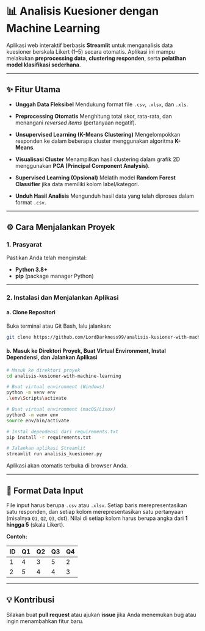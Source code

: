 # 📊 Analisis Kuesioner dengan Machine Learning

Aplikasi web interaktif berbasis **Streamlit** untuk menganalisis data kuesioner berskala Likert (1–5) secara otomatis.
Aplikasi ini mampu melakukan **preprocessing data**, **clustering responden**, serta **pelatihan model klasifikasi sederhana**.

---

## ✨ Fitur Utama

* **Unggah Data Fleksibel**
  Mendukung format file `.csv`, `.xlsx`, dan `.xls`.

* **Preprocessing Otomatis**
  Menghitung total skor, rata-rata, dan menangani *reversed items* (pertanyaan negatif).

* **Unsupervised Learning (K-Means Clustering)**
  Mengelompokkan responden ke dalam beberapa cluster menggunakan algoritma **K-Means**.

* **Visualisasi Cluster**
  Menampilkan hasil clustering dalam grafik 2D menggunakan **PCA (Principal Component Analysis)**.

* **Supervised Learning (Opsional)**
  Melatih model **Random Forest Classifier** jika data memiliki kolom label/kategori.

* **Unduh Hasil Analisis**
  Mengunduh hasil data yang telah diproses dalam format `.csv`.

---

## ⚙️ Cara Menjalankan Proyek

### 1. Prasyarat

Pastikan Anda telah menginstal:

* **Python 3.8+**
* **pip** (package manager Python)

---

### 2. Instalasi dan Menjalankan Aplikasi

#### a. Clone Repositori

Buka terminal atau Git Bash, lalu jalankan:

```bash
git clone https://github.com/LordDarkness99/analisis-kusioner-with-machine-learning.git
```

#### b. Masuk ke Direktori Proyek, Buat Virtual Environment, Instal Dependensi, dan Jalankan Aplikasi

```bash
# Masuk ke direktori proyek
cd analisis-kusioner-with-machine-learning

# Buat virtual environment (Windows)
python -m venv env
.\env\Scripts\activate

# Buat virtual environment (macOS/Linux)
python3 -m venv env
source env/bin/activate

# Instal dependensi dari requirements.txt
pip install -r requirements.txt

# Jalankan aplikasi Streamlit
streamlit run analisis_kuesioner.py
```

Aplikasi akan otomatis terbuka di browser Anda.

---

## 📄 Format Data Input

File input harus berupa `.csv` atau `.xlsx`.
Setiap baris merepresentasikan satu responden, dan setiap kolom merepresentasikan satu pertanyaan (misalnya `Q1`, `Q2`, `Q3`, dst).
Nilai di setiap kolom harus berupa angka dari **1 hingga 5** (skala Likert).

**Contoh:**

| ID | Q1 | Q2 | Q3 | Q4 |
| -- | -- | -- | -- | -- |
| 1  | 4  | 3  | 5  | 2  |
| 2  | 5  | 4  | 4  | 3  |

---

## 💡 Kontribusi

Silakan buat **pull request** atau ajukan **issue** jika Anda menemukan bug atau ingin menambahkan fitur baru.

